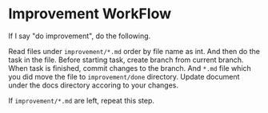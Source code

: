 # Improvement WorkFlow

If I say "do improvement", do the following.

Read files under `improvement/*.md` order by file name as int.
And then do the task in the file.
Before starting task, create branch from current branch.
When task is finished, commit changes to the branch.
And `*.md` file which you did move the file to `improvement/done` directory.
Update document under the docs directory accoring to your changes.

If `improvement/*.md` are left, repeat this step.
